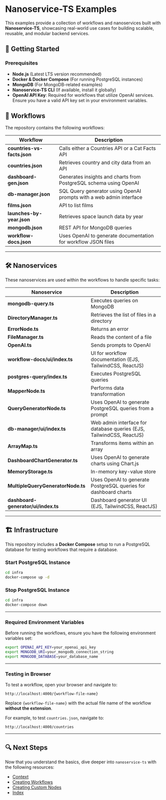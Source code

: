 # Nanoservice-TS Examples

This examples provide a collection of workflows and nanoservices built with **Nanoservice-TS**, showcasing real-world use cases for building scalable, reusable, and modular backend services.

## 🚀 Getting Started

### Prerequisites
- **Node.js** (Latest LTS version recommended)
- **Docker & Docker Compose** (For running PostgreSQL instances)
- **MongoDB** (For MongoDB-related examples)
- **Nanoservice-TS CLI** (If available, install it globally)
- **OpenAI API Key**: Required for workflows that utilize OpenAI services. Ensure you have a valid API key set in your environment variables.

## 📌 Workflows

The repository contains the following workflows:

| Workflow | Description |
|----------|-------------|
| **countries-vs-facts.json** | Calls either a Countries API or a Cat Facts API |
| **countries.json** | Retrieves country and city data from an API |
| **dashboard-gen.json** | Generates insights and charts from PostgreSQL schema using OpenAI |
| **db-manager.json** | SQL Query generator using OpenAI prompts with a web admin interface |
| **films.json** | API to list films |
| **launches-by-year.json** | Retrieves space launch data by year |
| **mongodb.json** | REST API for MongoDB queries |
| **workflow-docs.json** | Uses OpenAI to generate documentation for workflow JSON files |

---

## 🛠 Nanoservices

These nanoservices are used within the workflows to handle specific tasks:

| Nanoservice | Description |
|------------|-------------|
| **mongodb-query.ts** | Executes queries on MongoDB |
| **DirectoryManager.ts** | Retrieves the list of files in a directory |
| **ErrorNode.ts** | Returns an error |
| **FileManager.ts** | Reads the content of a file |
| **OpenAI.ts** | Sends prompts to OpenAI |
| **workflow-docs/ui/index.ts** | UI for workflow documentation (EJS, TailwindCSS, ReactJS) |
| **postgres-query/index.ts** | Executes PostgreSQL queries |
| **MapperNode.ts** | Performs data transformation |
| **QueryGeneratorNode.ts** | Uses OpenAI to generate PostgreSQL queries from a prompt |
| **db-manager/ui/index.ts** | Web admin interface for database queries (EJS, TailwindCSS, ReactJS) |
| **ArrayMap.ts** | Transforms items within an array |
| **DashboardChartGenerator.ts** | Uses OpenAI to generate charts using Chart.js |
| **MemoryStorage.ts** | In-memory key-value store |
| **MultipleQueryGeneratorNode.ts** | Uses OpenAI to generate PostgreSQL queries for dashboard charts |
| **dashboard-generator/ui/index.ts** | Dashboard generator UI (EJS, TailwindCSS, ReactJS) |

---

## 🏗 Infrastructure

This repository includes a **Docker Compose** setup to run a PostgreSQL database for testing workflows that require a database.

### Start PostgreSQL Instance
```sh
cd infra
docker-compose up -d
```

### Stop PostgreSQL Instance
```sh
cd infra
docker-compose down
```

---

### Required Environment Variables
Before running the workflows, ensure you have the following environment variables set:
```sh
export OPENAI_API_KEY=your_openai_api_key
export MONGODB_URI=your_mongodb_connection_string
export MONGODB_DATABASE=your_database_name
```

---

### Testing in Browser
To test a workflow, open your browser and navigate to:
```
http://localhost:4000/{workflow-file-name}
```
Replace `{workflow-file-name}` with the actual file name of the workflow **without the extension**.

For example, to test `countries.json`, navigate to:
```
http://localhost:4000/countries
```

---

## 🔍 Next Steps

Now that you understand the basics, dive deeper into `nanoservice-ts` with the following resources:

- [Context](./Core_Concepts/Context.md)
- [Creating Workflows](./CLI_Commands/Create_Workflow.md)  
- [Creating Custom Nodes](./CLI_Commands/Create_Node.md)
- [Index](./index.md)